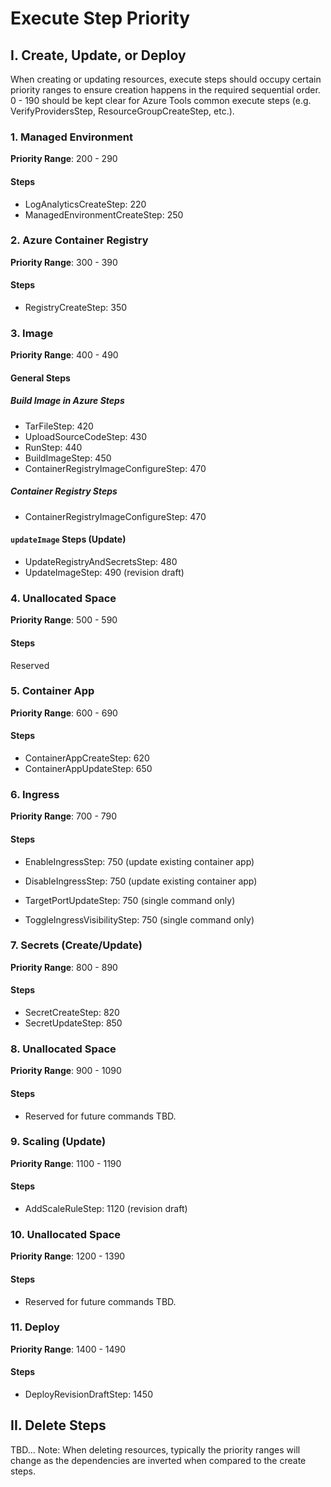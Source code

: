 # Execute Step Priority

## I. Create, Update, or Deploy

When creating or updating resources, execute steps should occupy certain priority ranges to ensure creation happens in the required sequential order.
0 - 190 should be kept clear for Azure Tools common execute steps (e.g. VerifyProvidersStep, ResourceGroupCreateStep, etc.).

### 1. Managed Environment

<b>Priority Range</b>: 200 - 290

#### Steps

- LogAnalyticsCreateStep: 220
- ManagedEnvironmentCreateStep: 250

### 2. Azure Container Registry

<b>Priority Range</b>: 300 - 390

#### Steps

- RegistryCreateStep: 350

### 3. Image

<b>Priority Range</b>: 400 - 490

#### General Steps
##### Build Image in Azure Steps

- TarFileStep: 420
- UploadSourceCodeStep: 430
- RunStep: 440
- BuildImageStep: 450
- ContainerRegistryImageConfigureStep: 470

##### Container Registry Steps

- ContainerRegistryImageConfigureStep: 470

#### `updateImage` Steps (Update)

- UpdateRegistryAndSecretsStep: 480
- UpdateImageStep: 490 (revision draft)

### 4. Unallocated Space

<b>Priority Range</b>: 500 - 590

#### Steps

Reserved

### 5. Container App

<b>Priority Range</b>: 600 - 690

#### Steps

- ContainerAppCreateStep: 620
- ContainerAppUpdateStep: 650

### 6. Ingress

<b>Priority Range</b>: 700 - 790

#### Steps

- EnableIngressStep: 750 (update existing container app)
- DisableIngressStep: 750 (update existing container app)

- TargetPortUpdateStep: 750 (single command only)
- ToggleIngressVisibilityStep: 750 (single command only)

### 7. Secrets (Create/Update)

<b>Priority Range</b>: 800 - 890

#### Steps

- SecretCreateStep: 820
- SecretUpdateStep: 850

### 8. Unallocated Space

<b>Priority Range</b>: 900 - 1090

#### Steps

- Reserved for future commands TBD.

### 9. Scaling (Update)

<b>Priority Range</b>: 1100 - 1190

#### Steps

- AddScaleRuleStep: 1120 (revision draft)

### 10. Unallocated Space

<b>Priority Range</b>: 1200 - 1390

#### Steps

- Reserved for future commands TBD.

### 11. Deploy

<b>Priority Range</b>: 1400 - 1490

#### Steps

- DeployRevisionDraftStep: 1450

## II. Delete Steps

TBD...
Note: When deleting resources, typically the priority ranges will change as the dependencies are inverted when compared to the create steps.
